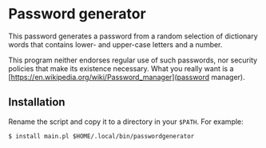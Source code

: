 # Password generator

This password generates a password from a random selection of dictionary words
that contains lower- and upper-case letters and a number.

This program neither endorses regular use of such passwords, nor security
policies that make its existence necessary. What you really want is a
[https://en.wikipedia.org/wiki/Password_manager](password manager).

## Installation

Rename the script and copy it to a directory in your `$PATH`. For example:

    $ install main.pl $HOME/.local/bin/passwordgenerator
